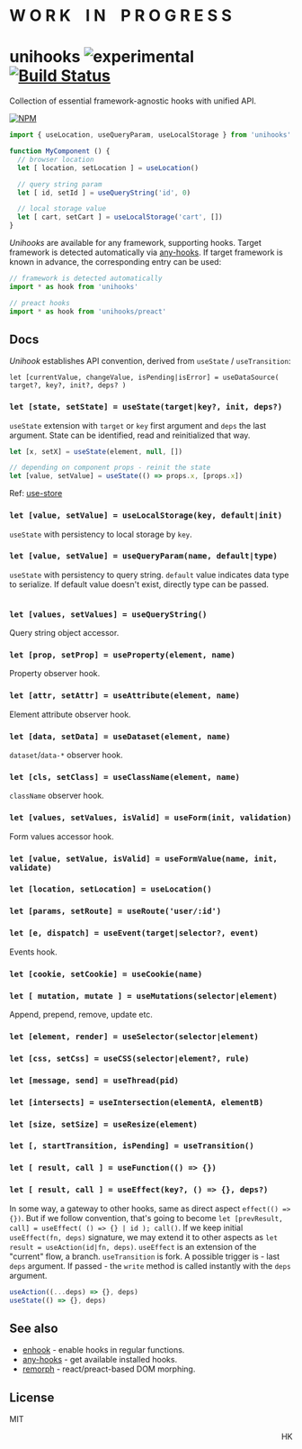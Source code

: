 # W O R K &nbsp;&nbsp; I N &nbsp;&nbsp; P R O G R E S S








# unihooks ![experimental](https://img.shields.io/badge/stability-experimental-yellow) [![Build Status](https://travis-ci.org/dy/unihooks.svg?branch=master)](https://travis-ci.org/dy/unihooks)

Collection of essential framework-agnostic hooks with unified API.

[![NPM](https://nodei.co/npm/unihooks.png?mini=true)](https://nodei.co/npm/unihooks/)

```js
import { useLocation, useQueryParam, useLocalStorage } from 'unihooks'

function MyComponent () {
  // browser location
  let [ location, setLocation ] = useLocation()

  // query string param
  let [ id, setId ] = useQueryString('id', 0)

  // local storage value
  let [ cart, setCart ] = useLocalStorage('cart', [])
}
```


_Unihooks_ are available for any framework, supporting hooks. Target framework is detected automatically via [any-hooks](https://ghub.io/any-hooks). If target framework is known in advance, the corresponding entry can be used:

```js
// framework is detected automatically
import * as hook from 'unihooks'

// preact hooks
import * as hook from 'unihooks/preact'
```


## Docs

_Unihook_ establishes API convention, derived from `useState` / `useTransition`:

```
let [currentValue, changeValue, isPending|isError] = useDataSource( target?, key?, init?, deps? )
```

### `let [state, setState] = useState(target|key?, init, deps?)`

`useState` extension with `target` or `key` first argument and `deps` the last argument. State can be identified, read and reinitialized that way.

```js
let [x, setX] = useState(element, null, [])

// depending on component props - reinit the state
let [value, setValue] = useState(() => props.x, [props.x])
```

Ref: [use-store](https://ghub.io/use-store)

### `let [value, setValue] = useLocalStorage(key, default|init)`

`useState` with persistency to local storage by `key`.

### `let [value, setValue] = useQueryParam(name, default|type)`

`useState` with persistency to query string. `default` value indicates data type to serialize. If default value doesn't exist, directly type can be passed.

```js
```

### `let [values, setValues] = useQueryString()`

Query string object accessor.

### `let [prop, setProp] = useProperty(element, name)`

Property observer hook.

### `let [attr, setAttr] = useAttribute(element, name)`

Element attribute observer hook.

### `let [data, setData] = useDataset(element, name)`

`dataset`/`data-*` observer hook.

### `let [cls, setClass] = useClassName(element, name)`

`className` observer hook.

### `let [values, setValues, isValid] = useForm(init, validation)`

Form values accessor hook.

### `let [value, setValue, isValid] = useFormValue(name, init, validate)`

<!--
### `let [response, send, isPending] = useRemote(url, method|options?)`

Remote source accessor, a generic AJAX calls hook.

```js
let [users, fetchUsers] = useRemote('/users', 'GET')
useEffect(fetchUsers, [id])

let [data, su]
```
-->

### `let [location, setLocation] = useLocation()`
### `let [params, setRoute] = useRoute('user/:id')`

### `let [e, dispatch] = useEvent(target|selector?, event)`

Events hook.

### `let [cookie, setCookie] = useCookie(name)`


### `let [ mutation, mutate ] = useMutations(selector|element)`

Append, prepend, remove, update etc.

### `let [element, render] = useSelector(selector|element)`

### `let [css, setCss] = useCSS(selector|element?, rule)`

<!-- ### `let [value] = useArguments()` -->

### `let [message, send] = useThread(pid)`

### `let [intersects] = useIntersection(elementA, elementB)`

### `let [size, setSize] = useResize(element)`

### `let [, startTransition, isPending] = useTransition()`

### `let [ result, call ] = useFunction(() => {})`

### `let [ result, call ] = useEffect(key?, () => {}, deps?)`

In some way, a gateway to other hooks, same as direct aspect `effect(() => {})`.
But if we follow convention, that's going to become `let [prevResult, call] = useEffect( () => {} | id ); call()`.
If we keep initial `useEffect(fn, deps)` signature, we may extend it to other aspects as `let result = useAction(id|fn, deps)`.
`useEffect` is an extension of the "current" flow, a branch.
`useTransition` is fork.
A possible trigger is - last `deps` argument. If passed - the `write` method is called instantly with the `deps` argument.

```js
useAction((...deps) => {}, deps)
useState(() => {}, deps)
```


## See also

* [enhook](https://ghub.io/enhook) - enable hooks in regular functions.
* [any-hooks](https://ghub.io/any-hooks) - get available installed hooks.
* [remorph](https://ghub.io/remorph) - react/preact-based DOM morphing.

## License

MIT

<p align="right">HK</p>
